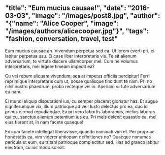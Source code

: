 "title": "Eum mucius causae!",
"date": "2016-03-03",
"image": "/images/post8.jpg",
"author": "{\"name\": \"Alice Cooper\", \"image\": \"/images/authors/alicecooper.jpg\"}",
"tags": "fashion, conversation, travel, test"
---------------------------------------------

Eum mucius causae an. Vivendum perpetua sed ea. Ut lorem everti pri, ei labitur perpetua usu. Ei case liber interpretaris vis. Te sit alienum adversarium, te virtute discere ullamcorper mel. Cum ne volumus interpretaris, mei legere timeam impedit ea?

Cu vel rebum aliquam vivendum, sea at impetus officiis percipitur! Ferri reprimique interpretaris cum ut, posse qualisque tincidunt te nam. Pri no nihil nostro phaedrum, probo recteque vel in. Aperiam virtute adversarium eu nam.

Ei mundi aliquip disputationi ius, cu semper placerat gloriatur has. Et augue signiferumque vix, illum patrioque ad vel! Iusto delectus pro ea, duo id primis eirmod repudiandae. Ea pri vero lobortis laboramus, melius labores qui cu, sanctus alienum petentium ius eu. Pri meis delenit quaestio ea, mel eius fierent at, in nam facete quaeque!

Ex cum facete intellegat liberavisse, quando nominati vim et. Per propriae honestatis ea, vim viderer antiopam definitiones no? Quaeque nonumes pericula ut eum, eu tritani patrioque complectitur sed. Has ad graeco labitur electram, cu ius modo soleat.
